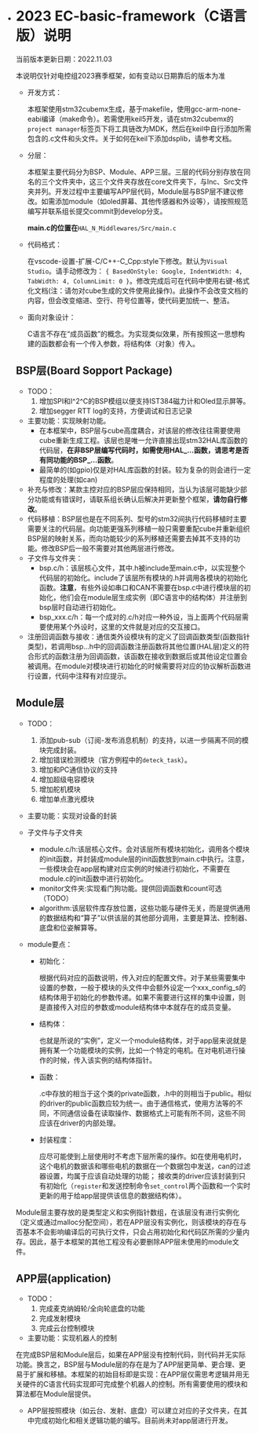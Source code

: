 - # 2023 EC-basic-framework（C语言版）说明

  当前版本更新日期：2022.11.03

  本说明仅针对电控组2023赛季框架，如有变动以日期靠后的版本为准

  - 开发方式：

    本框架使用stm32cubemx生成，基于makefile，使用gcc-arm-none-eabi编译（make命令）。若需使用keil5开发，请在stm32cubemx的`project manager`标签页下将工具链改为MDK，然后在keil中自行添加所需包含的.c文件和头文件。关于如何在keil下添加dsplib，请参考文档。

  - 分层：

    本框架主要代码分为BSP、Module、APP三层。三层的代码分别存放在同名的三个文件夹中，这三个文件夹存放在core文件夹下，与Inc、Src文件夹并列。开发过程中主要编写APP层代码，Module层与BSP层不建议修改。如需添加module（如oled屏幕、其他传感器和外设等），请按照规范编写并联系组长提交commit到develop分支。

    **main.c的位置在**`HAL_N_Middlewares/Src/main.c`

  - 代码格式：

    在vscode-设置-扩展-C/C++-C_Cpp:style下修改。默认为`Visual Studio`。请手动修改为：
    `{ BasedOnStyle: Google, IndentWidth: 4, TabWidth: 4, ColumnLimit: 0 }`。修改完成后可在代码中使用右键-格式化文档(注：请勿对cube生成的文件使用此操作)。此操作不会改变文档的内容，但会改变缩进、空行、符号位置等，使代码更加统一、整洁。

  - 面向对象设计：

    C语言不存在“成员函数”的概念。为实现类似效果，所有按照这一思想构建的函数都会有一个传入参数，将结构体（对象）传入。

  ## BSP层(Board Sopport Package)

  - TODO：
    1. 增加SPI和I^2^C的BSP模组以便支持IST384磁力计和Oled显示屏等。
    2. 增加segger RTT log的支持，方便调试和日志记录
  - 主要功能：实现映射功能。
    - 在本框架中，BSP层与cube高度耦合，对该层的修改往往需要使用cube重新生成工程。该层也是唯一允许直接出现stm32HAL库函数的代码层，**在非BSP层编写代码时，如需使用HAL_...函数，请思考是否有同功能的BSP_...函数**。
    - 最简单的(如gpio)仅是对HAL库函数的封装。较为复杂的则会进行一定程度的处理(如can)
  - 补充与修改：某款主控对应的BSP层应保持相同，当认为该层可能缺少部分功能或有错误时，请联系组长确认后解决并更新整个框架，**请勿自行修改**。
  - 代码移植：BSP层也是在不同系列、型号的stm32间执行代码移植时主要需要关注的代码层。向功能更强系列移植一般只需要重配cube并重新组织BSP层的映射关系，而向功能较少的系列移植还需要去掉其不支持的功能。修改BSP后一般不需要对其他两层进行修改。
  - 子文件与文件夹：
    - bsp.c/h：该层核心文件，其中.h被include至main.c中，以实现整个代码层的初始化。include了该层所有模块的.h并调用各模块的初始化函数。**注意**，有些外设如串口和CAN不需要在bsp.c中进行模块层的初始化，他们会在module层生成实例（即C语言中的结构体）并注册到bsp层时自动进行初始化。
    - bsp_xxx.c/h：每一个成对的.c/h对应一种外设，当上面两个代码层需要使用某个外设时，这里的文件就是对应的交互接口。
  - 注册回调函数与接收：通信类外设模块有的定义了回调函数类型(函数指针类型)，若调用bsp...h中的回调函数注册函数将其他位置(HAL层)定义的符合形式的函数注册为回调函数，该函数在接收到数据后或其他设定位置会被调用。在module对模块进行初始化的时候需要将对应的协议解析函数进行设置，代码中注释有对应提示。

  ## Module层

  - TODO：

    1. 添加pub-sub（订阅-发布消息机制）的支持，以进一步隔离不同的模块完成封装。
    2. 增加错误检测模块（官方例程中的`deteck_task`）。
    3. 增加和PC通信协议的支持
    4. 增加超级电容模块
    5. 增加舵机模块
    6. 增加单点激光模块

  - 主要功能：实现对设备的封装

  - 子文件与子文件夹

    - module.c/h:该层核心文件。会对该层所有模块初始化，调用各个模块的init函数，并封装成module层的init函数放到main.c中执行。注意，一些模块会在app层构建对应实例的时候进行初始化，不需要在module.c的init函数中进行初始化。
    - monitor文件夹:实现看门狗功能。提供回调函数和count可选（TODO）
    - algorithm:该层软件库存放位置，这些功能与硬件无关，而是提供通用的数据结构和“算子”以供该层的其他部分调用，主要是算法、控制器、底盘和位姿解算等。

  - module要点：

    - 初始化：

      根据代码对应的函数说明，传入对应的配置文件。对于某些需要集中设置的参数，一般于模块的头文件中会额外设定一个xxx_config_s的结构体用于初始化的参数传递。如果不需要进行这样的集中设置，则是直接传入对应的参数或module结构体中本就存在的成员变量。

    - 结构体：

      也就是所说的“实例”，定义一个module结构体，对于app层来说就是拥有某一个功能模块的实例，比如一个特定的电机。在对电机进行操作的时候，传入该实例的结构体指针。

    - 函数：

      .c中存放的相当于这个类的private函数，.h中的则相当于public。相似的driver的public函数应较为统一。由于通信格式，使用方法等的不同，不同通信设备在读取操作、数据格式上可能有所不同，这些不同应该在driver的内部处理。

    - 封装程度：

      应尽可能使到上层使用时不考虑下层所需的操作。如在使用电机时，这个电机的数据该和哪些电机的数据在一个数据包中发送，can的过滤器设置，均属于应该自动处理的功能；
      接收类的driver应该封装到只有初始化（`register`和发送控制命令`set_control`两个函数和一个实时更新的用于给app层提供该信息的数据结构体）。

  Module层主要存放的是类型定义和实例指针数组，在该层没有进行实例化（定义或通过malloc分配空间），若在APP层没有实例化，则该模块的存在与否基本不会影响编译后的可执行文件，只会占用初始化和代码区所需的少量内存。因此，基于本框架的其他工程没有必要删除APP层未使用的module文件。


  ## APP层(application)

  - TODO：
    1. 完成麦克纳姆轮/全向轮底盘的功能
    2. 完成发射模块
    3. 完成云台控制模块
  - 主要功能：实现机器人的控制

  在完成BSP层和Module层后，如果在APP层没有控制代码，则代码并无实际功能。换言之，BSP层与Module层的存在是为了APP层更简单、更合理、更易于扩展和移植。本框架的初始目标即是实现：在APP层仅需思考逻辑并用无关硬件的C语言代码实现即可完成整个机器人的控制。所有需要使用的模块和算法都在Module层提供。

  - APP层按照模块（如云台、发射、底盘）可以建立对应的子文件夹，在其中完成初始化和相关逻辑功能的编写。目前尚未对app层进行开发。

    